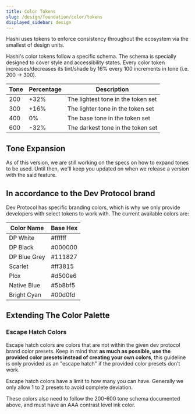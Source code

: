 ```yaml
---
title: Color Tokens
slug: /design/foundation/color/tokens
displayed_sidebar: design
---
```

Hashi uses tokens to enforce consistency throughout the ecosystem via the smallest of design units.

Hashi's color tokens follow a specific schema. The schema is specially designed to cover style and accessibility states.
Every color token increases/decreases its tint/shade by 16% every 100 increments in tone (i.e. 200 → 300).

| Tone | Percentage | Description                        |
|------|------------|------------------------------------|
| 200  | +32%       | The lightest tone in the token set |
| 300  | +16%       | The lighter tone in the token set  |
| 400  | 0%         | The base tone in the token set     |
| 600  | -32%       | The darkest tone in the token set  |

## Tone Expansion
As of this version, we are still working on the specs on how to expand tones to be used. Until then, we'll keep you
updated on when we release a version with the said feature.

## In accordance to the Dev Protocol brand
Dev Protocol has specific branding colors, which is why we only provide developers with select tokens to work with. The
current available colors are:

| Color Name   | Base Hex |
|--------------|----------|
| DP White     | #ffffff  |
| DP Black     | #000000  |
| DP Blue Grey | #111827  |
| Scarlet      | #ff3815  |
| Plox         | #d500e6  |
| Native Blue  | #5b8bf5  |
| Bright Cyan  | #00d0fd  |

## Extending The Color Palette
### Escape Hatch Colors
Escape hatch colors are colors that are not within the given dev protocol brand color presets. Keep in mind that **as much as possible, use the provided color presets instead of creating your own colors**, this guideline is only provided as an "escape hatch" if the provided color presets don't work.

Escape hatch colors have a limit to how many you can have. Generally we only allow 1 to 2 presets to avoid complete deviation.

These colors also need to follow the 200-600 tone schema documented above, and must have an AAA contrast level ink color.
